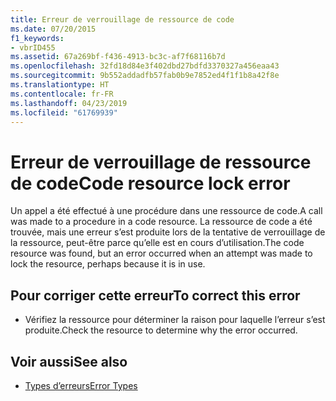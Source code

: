 ```yaml
---
title: Erreur de verrouillage de ressource de code
ms.date: 07/20/2015
f1_keywords:
- vbrID455
ms.assetid: 67a269bf-f436-4913-bc3c-af7f68116b7d
ms.openlocfilehash: 32fd18d84e3f402dbd27bdfd3370327a456eaa43
ms.sourcegitcommit: 9b552addadfb57fab0b9e7852ed4f1f1b8a42f8e
ms.translationtype: HT
ms.contentlocale: fr-FR
ms.lasthandoff: 04/23/2019
ms.locfileid: "61769939"
---
```

# <a name="code-resource-lock-error"></a><span data-ttu-id="32a03-102">Erreur de verrouillage de ressource de code</span><span class="sxs-lookup"><span data-stu-id="32a03-102">Code resource lock error</span></span>
<span data-ttu-id="32a03-103">Un appel a été effectué à une procédure dans une ressource de code.</span><span class="sxs-lookup"><span data-stu-id="32a03-103">A call was made to a procedure in a code resource.</span></span> <span data-ttu-id="32a03-104">La ressource de code a été trouvée, mais une erreur s’est produite lors de la tentative de verrouillage de la ressource, peut-être parce qu’elle est en cours d’utilisation.</span><span class="sxs-lookup"><span data-stu-id="32a03-104">The code resource was found, but an error occurred when an attempt was made to lock the resource, perhaps because it is in use.</span></span>  
  
## <a name="to-correct-this-error"></a><span data-ttu-id="32a03-105">Pour corriger cette erreur</span><span class="sxs-lookup"><span data-stu-id="32a03-105">To correct this error</span></span>  
  
- <span data-ttu-id="32a03-106">Vérifiez la ressource pour déterminer la raison pour laquelle l’erreur s’est produite.</span><span class="sxs-lookup"><span data-stu-id="32a03-106">Check the resource to determine why the error occurred.</span></span>  
  
## <a name="see-also"></a><span data-ttu-id="32a03-107">Voir aussi</span><span class="sxs-lookup"><span data-stu-id="32a03-107">See also</span></span>

- [<span data-ttu-id="32a03-108">Types d’erreurs</span><span class="sxs-lookup"><span data-stu-id="32a03-108">Error Types</span></span>](../../visual-basic/programming-guide/language-features/error-types.md)
